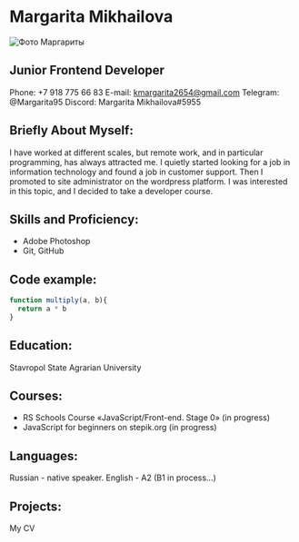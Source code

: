 # Margarita Mikhailova
![Фото Маргариты](/DSC_0106.JPG)

## Junior Frontend Developer

Phone: +7 918 775 66 83
E-mail: kmargarita2654@gmail.com
Telegram: @Margarita95
Discord: Margarita Mikhailova#5955

## Briefly About Myself:
I have worked at different scales, but remote work, and in particular programming, has always attracted me. I quietly started looking for a job in information technology and found a job in customer support. Then I promoted to site administrator on the wordpress platform. I was interested in this topic, and I decided to take a developer course.

## Skills and Proficiency:
-    Adobe Photoshop
-    Git, GitHub

## Code example:
```javascript
function multiply(a, b){
  return a * b
}
```

## Education:
Stavropol State Agrarian University

## Courses:
* RS Schools Course «JavaScript/Front-end. Stage 0» (in progress)
* JavaScript for beginners on stepik.org (in progress)

## Languages:
Russian - native speaker.
English - A2 (B1 in process…)

## Projects:
My CV 